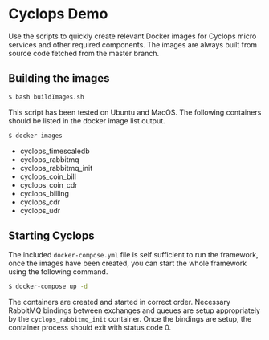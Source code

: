 # Cyclops Demo

Use the scripts to quickly create relevant Docker images for Cyclops micro services and other required components. The images are always built from source code fetched from the master branch.

## Building the images

```bash
$ bash buildImages.sh
```

This script has been tested on Ubuntu and MacOS. The following containers should be listed in the docker image list output.

```bash
$ docker images
```

* cyclops_timescaledb
* cyclops_rabbitmq
* cyclops_rabbitmq_init
* cyclops_coin_bill
* cyclops_coin_cdr
* cyclops_billing
* cyclops_cdr
* cyclops_udr

## Starting Cyclops

The included ```docker-compose.yml``` file is self sufficient to run the framework, once the images have been created, you can start the whole framework using the following command.

```bash
$ docker-compose up -d
```

The containers are created and started in correct order. Necessary RabbitMQ bindings between exchanges and queues are setup appropriately by the ```cyclops_rabbitmq_init``` container. Once the bindings are setup, the container process should exit with status code 0.